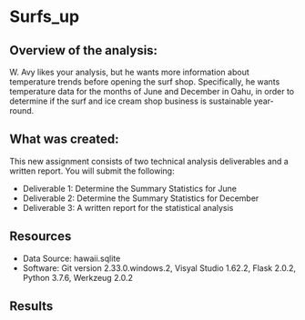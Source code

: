 # Surfs_up
## Overview of the analysis: 
W. Avy likes your analysis, but he wants more information about temperature trends before opening the surf shop. Specifically, he wants temperature data for the months of June and December in Oahu, in order to determine if the surf and ice cream shop business is sustainable year-round.

## What was created:
This new assignment consists of two technical analysis deliverables and a written report. You will submit the following:
- Deliverable 1: Determine the Summary Statistics for June
- Deliverable 2: Determine the Summary Statistics for December
- Deliverable 3: A written report for the statistical analysis

## Resources
- Data Source: hawaii.sqlite
- Software: Git version 2.33.0.windows.2, Visyal Studio 1.62.2, Flask 2.0.2, Python 3.7.6, Werkzeug 2.0.2

## Results